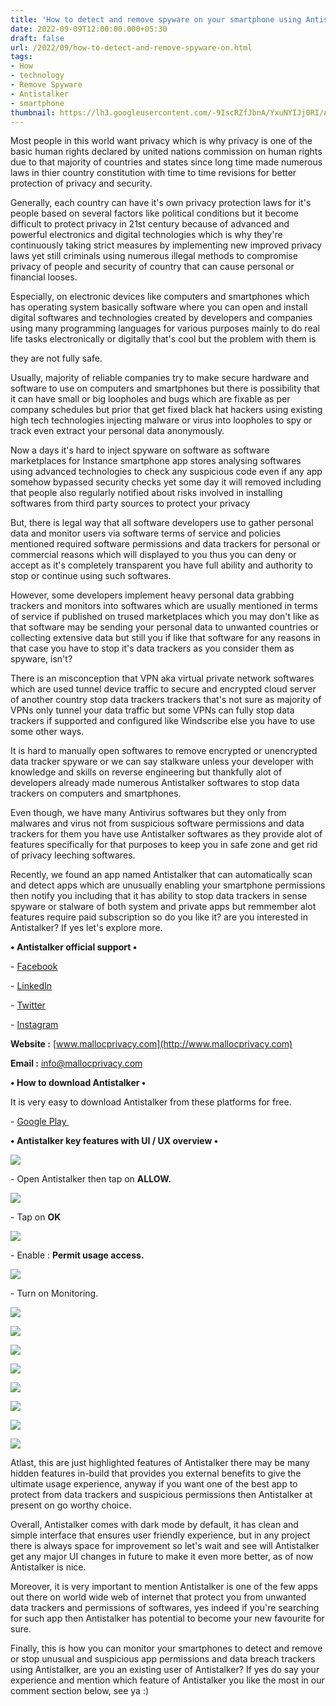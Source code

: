 ```yaml
---
title: 'How to detect and remove spyware on your smartphone using Antistalker.'
date: 2022-09-09T12:00:00.000+05:30
draft: false
url: /2022/09/how-to-detect-and-remove-spyware-on.html
tags: 
- How
- technology
- Remove Spyware
- Antistalker
- smartphone
thumbnail: https://lh3.googleusercontent.com/-9IscRZfJbnA/YxuNYIJj0RI/AAAAAAAANow/4jYXWkXmbBo4Fux0dCGy8oxgiEGYgD4MACNcBGAsYHQ/s1600/1662750044011585-0.png
---
```


  

Most people in this world want privacy which is why privacy is one of the basic human rights declared by united nations commission on human rights due to that majority of countries and states since long time made numerous laws in thier country constitution with time to time revisions for better protection of privacy and security.

  

Generally, each country can have it's own privacy protection laws for it's people based on several factors like political conditions but it become difficult to protect privacy in 21st century because of advanced and powerful electronics and digital technologies which is why they're continuously taking strict measures by implementing new improved privacy laws yet still criminals using numerous illegal methods to compromise privacy of people and security of country that can cause personal or financial looses.

  

Especially, on electronic devices like computers and smartphones which has operating system basically software where you can open and install digital softwares and technologies created by developers and companies using many programming languages for various purposes mainly to do real life tasks electronically or digitally that's cool but the problem with them is 

they are not fully safe.  

  

Usually, majority of reliable companies try to make secure hardware and software to use on computers and smartphones but there is possibility that it can have small or big loopholes and bugs which are fixable as per company schedules but prior that get fixed black hat hackers using existing high tech technologies injecting malware or virus into loopholes to spy or track even extract your personal data anonymously.

  

Now a days it's hard to inject spyware on software as software marketplaces for Instance smartphone app stores analysing softwares using advanced technologies to check any suspicious code even if any app somehow bypassed security checks yet some day it will removed including that people also regularly notified about risks involved in installing softwares from third party sources to protect your privacy

  

But, there is legal way that all software developers use to gather personal data and monitor users via software terms of service and policies mentioned required software permissions and data trackers for personal or commercial reasons which will displayed to you thus you can deny or accept as it's completely transparent you have full ability and authority to stop or continue using such softwares.

  

However, some developers implement heavy personal data grabbing trackers and monitors into softwares which are usually mentioned in terms of service if published on trused marketplaces which you may don't like as that software may be sending your personal data to unwanted countries or collecting extensive data but still you if like that software for any reasons in that case you have to stop it's data trackers as you consider them as spyware, isn't?

  

There is an misconception that VPN aka virtual private network softwares which are used tunnel device traffic to secure and encrypted cloud server of another country stop data trackers trackers that's not sure as majority of VPNs only tunnel your data traffic but some VPNs can fully stop data trackers if supported and configured like Windscribe else you have to use some other ways.

  

It is hard to manually open softwares to remove encrypted or unencrypted data tracker spyware or we can say stalkware unless your developer with knowledge and skills on reverse engineering but thankfully alot of developers already made numerous Antistalker softwares to stop data trackers on computers and smartphones.

  

Even though, we have many Antivirus softwares but they only from malwares and virus not from suspicious software permissions and data trackers for them you have use Antistalker softwares as they provide alot of features specifically for that purposes to keep you in safe zone and get rid of privacy leeching softwares.

  

Recently, we found an app named Antistalker that can automatically scan and detect apps which are unusually enabling your smartphone permissions then notify you including that it has ability to stop data trackers in sense spyware or stalware of both system and private apps but remmember alot features require paid subscription so do you like it? are you interested in Antistalker? If yes let's explore more.

  

**• Antistalker official support •**

\- [Facebook](https://www.facebook.com/mallocprivacy)

\- [LinkedIn](https://www.linkedin.com/company/mallocprivacy)

\- [Twitter](https://twitter.com/MallocPrivacy/)

\- [Instagram](https://www.instagram.com/malloc_privacy/?hl=en)

**Website :** [www.mallocprivacy.com](http://www.mallocprivacy.com)

**Email :** [info@mallocprivacy.com](mailto:info@mallocprivacy.com)

**• How to download Antistalker •**

It is very easy to download Antistalker from these platforms for free.

  

\- [Google Play ](https://play.google.com/store/apps/details?id=com.mallocprivacy.antistalkerfree&hl=en&gl=US)

**• Antistalker key features with UI / UX overview •**

  

 ![](https://lh3.googleusercontent.com/-rML9lEAvZPY/YxuNXDxEtRI/AAAAAAAANos/xKIEZVRV11gkB3i_FgpUo75HH-hz5HmogCNcBGAsYHQ/s1600/1662750040237803-1.png) 

  

\- Open Antistalker then tap on **ALLOW.**

 **![](https://lh3.googleusercontent.com/-YcBnEpJZOWI/YxuNWMOZ19I/AAAAAAAANoo/WXPI2E0JRK03Bobcagt17rW6hSA2O7m_ACNcBGAsYHQ/s1600/1662750036733988-2.png)** 

\- Tap on **OK**

 **![](https://lh3.googleusercontent.com/-ocmTxauV7uc/YxuNVeQKCmI/AAAAAAAANok/JCJcQjz3Fnkn6Foya7GTRaiS42mbFSgBgCNcBGAsYHQ/s1600/1662750033443907-3.png)** 

\- Enable : **Permit usage access.**

 **![](https://lh3.googleusercontent.com/-w_YuFUClh3E/YxuNUYD_TFI/AAAAAAAANog/dCKKheUda2M6PYPX562NdjBw4Xul37oGwCNcBGAsYHQ/s1600/1662750028308631-4.png)** 

\- Turn on Monitoring.

  

 ![](https://lh3.googleusercontent.com/-1qe2A9_HOaY/YxuNTFFIgkI/AAAAAAAANoc/hn4IVXmCcAY98e5BmlQWeBfeuX5g6WizQCNcBGAsYHQ/s1600/1662750024261280-5.png) 

  

 ![](https://lh3.googleusercontent.com/-a6V76Nvmd40/YxuNSIlHxeI/AAAAAAAANoY/_msBRuzghisAAF1moOb7D48tIIIvQNztQCNcBGAsYHQ/s1600/1662750019463265-6.png) 

  

 ![](https://lh3.googleusercontent.com/-azXPVcYO8vg/YxuNQ0sPlBI/AAAAAAAANoU/Ku2eL8KsXMMz3zuxcFtod3Mi1YbYdl_twCNcBGAsYHQ/s1600/1662750014898731-7.png) 

  

 ![](https://lh3.googleusercontent.com/-Vlm76cbrDCs/YxuNPvVvoCI/AAAAAAAANoQ/OWP15GF2bNwZo6IIfBXhCRlE_iZK42E5wCNcBGAsYHQ/s1600/1662750010631244-8.png) 

  

 ![](https://lh3.googleusercontent.com/-1W8ZRavXI90/YxuNOmZt8UI/AAAAAAAANoM/-M5tXG1hYlIymQVtSblmdearm7RIVbJ8QCNcBGAsYHQ/s1600/1662750005423313-9.png) 

  

 ![](https://lh3.googleusercontent.com/-7GJdjRiHDAg/YxuNNVfA8KI/AAAAAAAANoI/JEVM2mYX8wgXqF-oBJNCp1QnE_CDSRd7wCNcBGAsYHQ/s1600/1662750000094951-10.png) 

  

 ![](https://lh3.googleusercontent.com/-C6m8CiBygFA/YxuNLzLojeI/AAAAAAAANoE/9ds9GiMohpA8kdRsCkCTvTTSaPDz_NKwQCNcBGAsYHQ/s1600/1662749992866295-11.png) 

  

 ![](https://lh3.googleusercontent.com/-BDz7tnWDfHk/YxuNKR6vUFI/AAAAAAAANoA/MkwFsfruoyMuerulD0sbFuvpCOfoHdmYQCNcBGAsYHQ/s1600/1662749988335529-12.png) 

  

  

Atlast, this are just highlighted features of Antistalker there may be many hidden features in-build that provides you external benefits to give the ultimate usage experience, anyway if you want one of the best app to protect from data trackers and suspicious permissions then Antistalker at present on go worthy choice.

  

Overall, Antistalker comes with dark mode by default, it has clean and simple interface that ensures user friendly experience, but in any project there is always space for improvement so let's wait and see will Antistalker get any major UI changes in future to make it even more better, as of now Antistalker is nice.

  

Moreover, it is very important to mention Antistalker is one of the few apps out there on world wide web of internet that protect you from unwanted data trackers and permissions of softwares, yes indeed if you're searching for such app then Antistalker has potential to become your new favourite for sure.

  

Finally, this is how you can monitor your smartphones to detect and remove or stop unusual and suspicious app permissions and data breach trackers using Antistalker, are you an existing user of Antistalker? If yes do say your experience and mention which feature of Antistalker you like the most in our comment section below, see ya :)